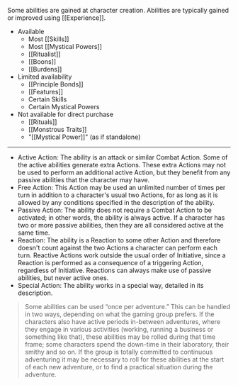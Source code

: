 Some abilities are gained at character creation. Abilities are typically gained or improved using [[Experience]].

* Available
	* Most [[Skills]]
	* Most [[Mystical Powers]]
	* [[Ritualist]]
	* [[Boons]]
	* [[Burdens]]
* Limited availability
	* [[Principle Bonds]]
	* [[Features]]
	* Certain Skills
	* Certain Mystical Powers
* Not available for direct purchase
	* [[Rituals]]
	* [[Monstrous Traits]]
	* "[[Mystical Power]]" (as if standalone)

---

* Active Action: The ability is an attack or similar Combat Action. Some of the active abilities generate extra Actions. These extra Actions may not be used to perform an additional active Action, but they benefit from any passive abilities that the character may have.
* Free Action: This Action may be used an unlimited number of times per turn in addition to a character's usual two Actions, for as long as it is allowed by any conditions specified in the description of the ability.
* Passive Action: The ability does not require a Combat Action to be activated; in other words, the ability is always active. If a character has two or more passive abilities, then they are all considered active at the same time.
* Reaction: The ability is a Reaction to some other Action and therefore doesn't count against the two Actions a character can perform each turn. Reactive Actions work outside the usual order of Initiative, since a Reaction is performed as a consequence of a triggering Action, regardless of Initiative. Reactions can always make use of passive abilities, but never active ones.
* Special Action: The ability works in a special way, detailed in its description.

> Some abilities can be used “once per adventure.” This can be handled in two ways, depending on what the gaming group prefers. If the characters also have active periods in-between adventures, where they engage in various activities (working, running a business or something like that), these abilities may be rolled during that time frame; some characters spend the down-time in their laboratory, their smithy and so on. If the group is totally committed to continuous adventuring it may be necessary to roll for these abilities at the start of each new adventure, or to find a practical situation during the adventure.